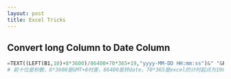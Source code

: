 ```yaml
---
layout: post
title: Excel Tricks
---
```


## Convert long Column to Date Column
```python
=TEXT((LEFT(B1,10)+8*3600)/86400+70*365+19,"yyyy-MM-DD HH:mm:ss")&" "&RIGHT(B1,3)
# 前十位是秒数，8*3600是GMT+8时差，86400是转date，70*365是excel的计时起点为1900年，+19是1900-1970的19个闰年，后三位为毫秒数
```
